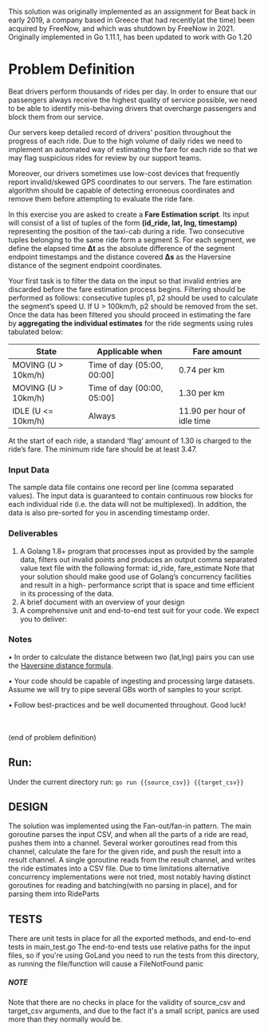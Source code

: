 This solution was originally implemented as an assignment for Beat back in early 2019,
a company based in Greece that had recently(at the time) been acquired by FreeNow, and which was shutdown by
FreeNow in 2021. Originally implemented in Go 1.11.1, has been updated to work with Go 1.20

# Problem Definition

Beat drivers perform thousands of rides per day. In order to ensure that our passengers always receive the
highest quality of service possible, we need to be able to identify mis-behaving drivers that overcharge
passengers and block them from our service.

Our servers keep detailed record of drivers' position throughout the progress of each ride. Due to the high
volume of daily rides we need to implement an automated way of estimating the fare for each ride so that
we may flag suspicious rides for review by our support teams.

Moreover, our drivers sometimes use low-cost devices that frequently report invalid/skewed GPS
coordinates to our servers. The fare estimation algorithm should be capable of detecting erroneous
coordinates and remove them before attempting to evaluate the ride fare.

In this exercise you are asked to create a **Fare Estimation script**. Its input will consist of a list of tuples of
the form **(id_ride, lat, lng, timestamp)** representing the position of the taxi-cab during a ride.
Two consecutive tuples belonging to the same ride form a segment S. For each segment, we define the
elapsed time **Δt** as the absolute difference of the segment endpoint timestamps and the distance covered
**Δs** as the Haversine distance of the segment endpoint coordinates.

Your first task is to filter the data on the input so that invalid entries are discarded before the fare
estimation process begins. Filtering should be performed as follows: consecutive tuples p1, p2 should be
used to calculate the segment’s speed U. If U > 100km/h, p2 should be removed from the set.
Once the data has been filtered you should proceed in estimating the fare by **aggregating the individual
estimates** for the ride segments using rules tabulated below:

| State               | Applicable when            | Fare amount                 |
|---------------------|----------------------------|-----------------------------|
| MOVING (U > 10km/h) | Time of day (05:00, 00:00] | 0.74 per km                 |
| MOVING (U > 10km/h) | Time of day (00:00, 05:00] | 1.30 per km                 |
| IDLE (U <= 10km/h)  | Always                     | 11.90 per hour of idle time |

At the start of each ride, a standard ‘flag’ amount of 1.30 is charged to the ride’s fare. The minimum ride
fare should be at least 3.47.

### Input Data
The sample data file contains one record per line (comma separated values). The input data is guaranteed
to contain continuous row blocks for each individual ride (i.e. the data will not be multiplexed). In addition,
the data is also pre-sorted for you in ascending timestamp order.

### Deliverables
1. A Golang 1.8+ program that processes input as provided by the sample data, filters out invalid points
   and produces an output comma separated value text file with the following format:
   id_ride, fare_estimate
Note that your solution should make good use of Golang’s concurrency facilities and result in a high-
performance script that is space and time efficient in its processing of the data.
2. A brief document with an overview of your design
3. A comprehensive unit and end-to-end test suit for your code.
We expect you to deliver:


### Notes
• In order to calculate the distance between two (lat,lng) pairs you can use the [Haversine distance
formula](https://en.wikipedia.org/wiki/Haversine_formula).

• Your code should be capable of ingesting and processing large datasets. Assume we will try to pipe
several GBs worth of samples to your script.

• Follow best-practices and be well documented throughout.
Good luck!

<br>
<br>
(end of problem definition)

## Run:
Under the current directory run:
`go run {{source_csv}} {{target_csv}}`

## DESIGN
The solution was implemented using the Fan-out/fan-in pattern. The main goroutine parses the input CSV,
and when all the parts of a ride are read, pushes them into a channel. Several worker goroutines read from this channel,
calculate the fare for the given ride, and push the result into a result channel. A single goroutine reads from
the result channel, and writes the ride estimates into a CSV file. Due to time limitations alternative concurrency 
implementations were not tried, most notably having distinct goroutines for reading and 
batching(with no parsing in place), and for parsing them into RideParts


## TESTS
There are unit tests in place for all the exported methods, and end-to-end tests in main_test.go
The end-to-end tests use relative paths for the input files, so if you're using GoLand you need to 
run the tests from this directory, as running the file/function will cause a FileNotFound panic


##### NOTE
Note that there are no checks in place for the validity of source_csv and target_csv arguments, and due to the fact it's
a small script, panics are used more than they normally would be.
